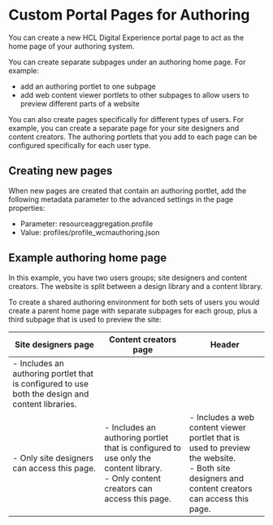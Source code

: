 # Custom Portal Pages for Authoring

You can create a new HCL Digital Experience portal page to act as the home page of your authoring system.

You can create separate subpages under an authoring home page. For example:

-   add an authoring portlet to one subpage
-   add web content viewer portlets to other subpages to allow users to preview different parts of a website

You can also create pages specifically for different types of users. For example, you can create a separate page for your site designers and content creators. The authoring portlets that you add to each page can be configured specifically for each user type.

## Creating new pages

When new pages are created that contain an authoring portlet, add the following metadata parameter to the advanced settings in the page properties:

-   Parameter: resourceaggregation.profile
-   Value: profiles/profile\_wcmauthoring.json

## Example authoring home page

In this example, you have two users groups; site designers and content creators. The website is split between a design library and a content library.

To create a shared authoring environment for both sets of users you would create a parent home page with separate subpages for each group, plus a third subpage that is used to preview the site:

|Site designers page|Content creators page|Header|
|-------------------|---------------------|------|
|-   Includes an authoring portlet that is configured to use both the design and content libraries.<br>
-   Only site designers can access this page.|-   Includes an authoring portlet that is configured to use only the content library. <br>-   Only content creators can access this page.|-   Includes a web content viewer portlet that is used to preview the website.<br>-   Both site designers and content creators can access this page.|


